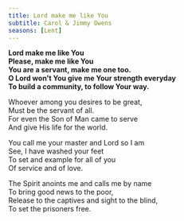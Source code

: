 ```yaml
---
title: Lord make me like You
subtitle: Carol & Jimmy Owens
seasons: [Lent]
---
```


**Lord make me like You   
Please, make me like You   
You are a servant, make me one too.   
O Lord won't You give me Your strength everyday   
To build a community, to follow Your way.**

Whoever among you desires to be great,   
Must be the servant of all.   
For even the Son of Man came to serve   
And give His life for the world.

You call me your master and Lord so I am   
See, I have washed your feet   
To set and example for all of you   
Of service and of love.

The Spirit anoints me and calls me by name   
To bring good news to the poor,   
Release to the captives and sight to the blind,   
To set the prisoners free.
